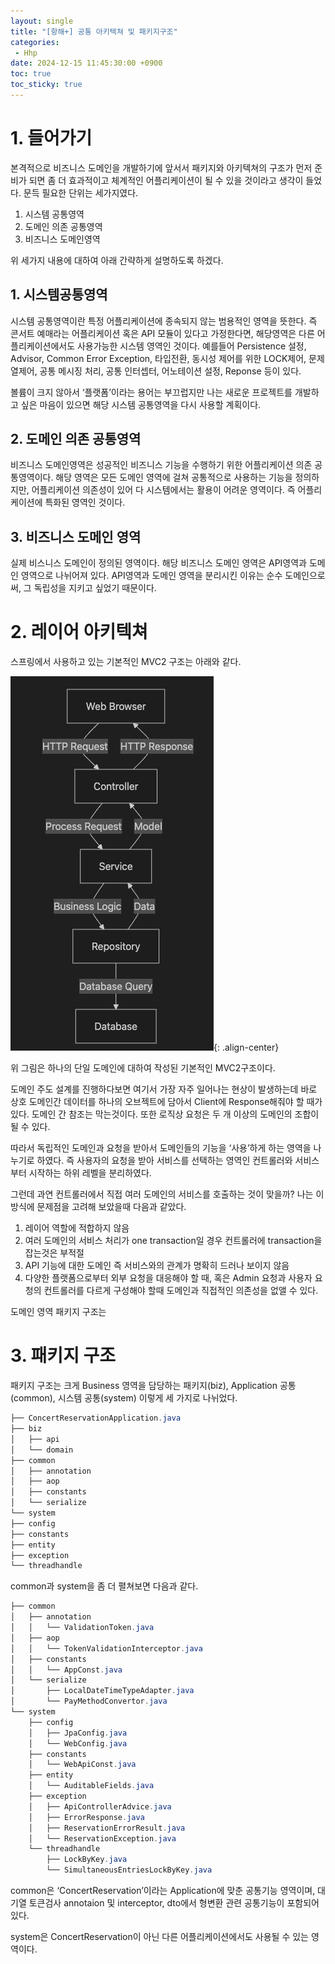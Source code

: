 ```yaml
---
layout: single
title: "[항해+] 공통 아키텍쳐 및 패키지구조"
categories: 
 - Hhp
date: 2024-12-15 11:45:30:00 +0900
toc: true
toc_sticky: true
---
```

# 1. 들어가기

본격적으로 비즈니스 도메인을 개발하기에 앞서서 패키지와 아키텍쳐의 구조가 먼저 준비가 되면 좀 더 효과적이고 체계적인 어플리케이션이 될 수 있을 것이라고 생각이 들었다. 문득 필요한 단위는 세가지였다. 

1. 시스템 공통영역
2. 도메인 의존 공통영역
3. 비즈니스 도메인영역

위 세가지 내용에 대하여 아래 간략하게 설명하도록 하겠다.

## 1. 시스템공통영역

시스템 공통영역이란 특정 어플리케이션에 종속되지 않는 범용적인 영역을 뜻한다. 즉 콘서트 예매라는 어플리케이션 혹은 API 모듈이 있다고 가정한다면, 해당영역은 다른 어플리케이션에서도 사용가능한 시스템 영역인 것이다. 예를들어 Persistence 설정, Advisor, Common Error Exception,  타입전환, 동시성 제어를 위한 LOCK제어, 문제열제어, 공통 메시징 처리, 공통 인터셉터, 어노테이션 설정, Reponse 등이 있다. 

볼륨이 크지 않아서 ‘플랫폼’이라는 용어는 부끄럽지만 나는 새로운 프로젝트를 개발하고 싶은 마음이 있으면 해당 시스템 공통영역을 다시 사용할 계획이다. 

## 2. 도메인 의존 공통영역

비즈니스 도메인영역은 성공적인 비즈니스 기능을 수행하기 위한 어플리케이션 의존 공통영역이다. 해당 영역은 모든 도메인 영역에 걸쳐 공통적으로 사용하는 기능을 정의하지만, 어플리케이션 의존성이 있어 다 시스템에서는 활용이 어려운 영역이다. 즉 어플리케이션에 특화된 영역인 것이다.

## 3. 비즈니스 도메인 영역

실제 비스니스 도메인이 정의된 영역이다. 해당 비즈니스 도메인 영역은 API영역과 도메인 영역으로 나뉘어져 있다. API영역과 도메인 영역을 분리시킨 이유는 순수 도메인으로써, 그 독립성을 지키고 싶었기 때문이다. 

# 2. 레이어 아키텍쳐

스프링에서 사용하고 있는 기본적인 MVC2 구조는 아래와 같다.

![image-right](/assets/images/post/2024-12-15-common-architecture/layer.png){: .align-center}


위 그림은 하나의 단일 도메인에 대하여 작성된 기본적인 MVC2구조이다. 

도메인 주도 설계를 진행하다보면 여기서 가장 자주 일어나는 현상이 발생하는데 바로 상호 도메인간 데이터를 하나의 오브젝트에 담아서 Client에 Response해줘야 할 때가 있다. 도메인 간 참조는 막는것이다. 또한 로직상 요청은 두 개 이상의 도메인의 조합이 될 수 있다.  

따라서 독립적인 도메인과 요청을 받아서 도메인들의 기능을 ‘사용’하게 하는 영역을 나누기로 하였다. 즉 사용자의 요청을 받아 서비스를 선택하는 영역인 컨트롤러와 서비스부터 시작하는 하위 레벨을 분리하였다.

그런데 과연 컨트롤러에서 직접 여러 도메인의 서비스를 호출하는 것이 맞을까? 나는 이 방식에 문제점을 고려해 보았을때 다음과 같았다. 

1. 레이어 역할에 적합하지 않음
2. 여러 도메인의 서비스 처리가 one transaction일 경우 컨트롤러에 transaction을 잡는것은 부적절
3. API 기능에 대한 도메인 즉 서비스와의 관계가 명확히 드러나 보이지 않음
4. 다양한 플랫폼으로부터 외부 요청을 대응해야 할 때, 혹은 Admin 요청과 사용자 요청의 컨트롤러를 다르게 구성해야 할때 도메인과 직접적인 의존성을 없앨 수 있다. 

도메인 영역 패키지 구조는 

# 3. 패키지 구조

패키지 구조는 크게 Business 영역을 담당하는 패키지(biz), Application 공통(common), 시스템 공통(system) 이렇게 세 가지로 나뉘었다.

```java
├── ConcertReservationApplication.java
├── biz
│   ├── api
│   └── domain
├── common
│   ├── annotation
│   ├── aop
│   ├── constants
│   └── serialize
└── system
├── config
├── constants
├── entity
├── exception
└── threadhandle
```

common과 system을 좀 더 펼쳐보면 다음과 같다.

```java
├── common
│   ├── annotation
│   │   └── ValidationToken.java
│   ├── aop
│   │   └── TokenValidationInterceptor.java
│   ├── constants
│   │   └── AppConst.java
│   └── serialize
│       ├── LocalDateTimeTypeAdapter.java
│       └── PayMethodConvertor.java
└── system
    ├── config
    │   ├── JpaConfig.java
    │   └── WebConfig.java
    ├── constants
    │   └── WebApiConst.java
    ├── entity
    │   └── AuditableFields.java
    ├── exception
    │   ├── ApiControllerAdvice.java
    │   ├── ErrorResponse.java
    │   ├── ReservationErrorResult.java
    │   └── ReservationException.java
    └── threadhandle
        ├── LockByKey.java
        └── SimultaneousEntriesLockByKey.java
```

common은 ‘ConcertReservation’이라는 Application에 맞춘 공통기능 영역이며, 대기열 토큰검사 annotaion 및 interceptor, dto에서 형변환 관련 공통기능이 포함되어 있다. 

system은 ConcertReservation이 아닌 다른 어플리케이션에서도 사용될 수 있는 영역이다.